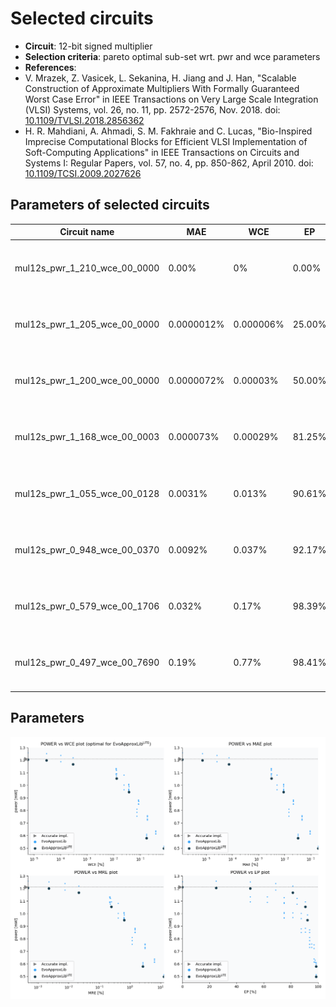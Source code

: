 
Selected circuits
===================
 - **Circuit**: 12-bit signed multiplier
 - **Selection criteria**: pareto optimal sub-set wrt. pwr and wce parameters
 - **References**: 
  - V. Mrazek, Z. Vasicek, L. Sekanina, H. Jiang and J. Han, "Scalable Construction of Approximate Multipliers With Formally Guaranteed Worst Case Error" in IEEE Transactions on Very Large Scale Integration (VLSI) Systems, vol. 26, no. 11, pp. 2572-2576, Nov. 2018. doi: [10.1109/TVLSI.2018.2856362](https://dx.doi.org/10.1109/TVLSI.2018.2856362)
  - H. R. Mahdiani, A. Ahmadi, S. M. Fakhraie and C. Lucas, "Bio-Inspired Imprecise Computational Blocks for Efficient VLSI Implementation of Soft-Computing Applications" in IEEE Transactions on Circuits and Systems I: Regular Papers, vol. 57, no. 4, pp. 850-862, April 2010. doi: [10.1109/TCSI.2009.2027626](https://dx.doi.org/10.1109/TCSI.2009.2027626)


Parameters of selected circuits
----------------------------

| Circuit name | MAE | WCE | EP | MRE | MSE | Download |
| --- |  --- | --- | --- | --- | --- | --- | 
| mul12s_pwr_1_210_wce_00_0000 | 0.00% | 0% | 0.00% | 0% | 0.00 |  [[Verilog generic](mul12s_pwr_1_210_wce_00_0000_gen.v)] [[Verilog PDK45](mul12s_pwr_1_210_wce_00_0000_pdk45.v)]  [[C](mul12s_pwr_1_210_wce_00_0000.c)] |
| mul12s_pwr_1_205_wce_00_0000 | 0.0000012% | 0.000006% | 25.00% | 0.00047% | 0.20 |  [[Verilog generic](mul12s_pwr_1_205_wce_00_0000_gen.v)] [[Verilog PDK45](mul12s_pwr_1_205_wce_00_0000_pdk45.v)]  [[C](mul12s_pwr_1_205_wce_00_0000.c)] |
| mul12s_pwr_1_200_wce_00_0000 | 0.0000072% | 0.00003% | 50.00% | 0.0023% | 3.80 |  [[Verilog generic](mul12s_pwr_1_200_wce_00_0000_gen.v)] [[Verilog PDK45](mul12s_pwr_1_200_wce_00_0000_pdk45.v)]  [[C](mul12s_pwr_1_200_wce_00_0000.c)] |
| mul12s_pwr_1_168_wce_00_0003 | 0.000073% | 0.00029% | 81.25% | 0.021% | 248.20 |  [[Verilog generic](mul12s_pwr_1_168_wce_00_0003_gen.v)] [[Verilog PDK45](mul12s_pwr_1_168_wce_00_0003_pdk45.v)]  [[C](mul12s_pwr_1_168_wce_00_0003.c)] |
| mul12s_pwr_1_055_wce_00_0128 | 0.0031% | 0.013% | 90.61% | 0.25% | 700070.20 |  [[Verilog generic](mul12s_pwr_1_055_wce_00_0128_gen.v)] [[Verilog PDK45](mul12s_pwr_1_055_wce_00_0128_pdk45.v)]  [[C](mul12s_pwr_1_055_wce_00_0128.c)] |
| mul12s_pwr_0_948_wce_00_0370 | 0.0092% | 0.037% | 92.17% | 0.65% | 4893930.20 |  [[Verilog generic](mul12s_pwr_0_948_wce_00_0370_gen.v)] [[Verilog PDK45](mul12s_pwr_0_948_wce_00_0370_pdk45.v)]  [[C](mul12s_pwr_0_948_wce_00_0370.c)] |
| mul12s_pwr_0_579_wce_00_1706 | 0.032% | 0.17% | 98.39% | 2.6% | 48933638.25 |  [[Verilog generic](mul12s_pwr_0_579_wce_00_1706_gen.v)] [[Verilog PDK45](mul12s_pwr_0_579_wce_00_1706_pdk45.v)]  [[C](mul12s_pwr_0_579_wce_00_1706.c)] |
| mul12s_pwr_0_497_wce_00_7690 | 0.19% | 0.77% | 98.41% | 13% | 1864368350.10 |  [[Verilog generic](mul12s_pwr_0_497_wce_00_7690_gen.v)] [[Verilog PDK45](mul12s_pwr_0_497_wce_00_7690_pdk45.v)]  [[C](mul12s_pwr_0_497_wce_00_7690.c)] |
    
Parameters
--------------
![Parameters figure](fig.png)
             
